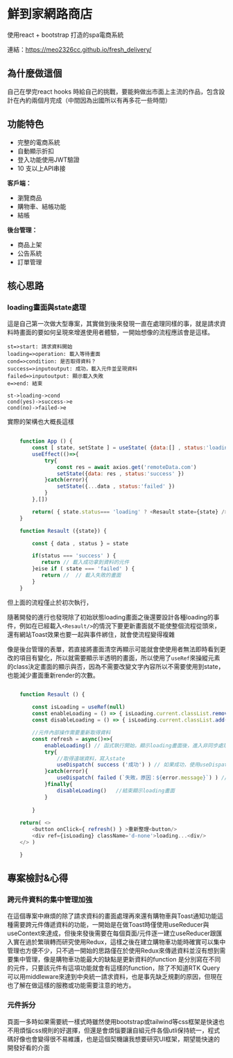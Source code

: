 # 鮮到家網路商店

使用react + bootstrap 打造的spa電商系統

連結：<https://meo2326cc.github.io/fresh_delivery/>

## 為什麼做這個
自己在學完react hooks 時給自己的挑戰，要能夠做出市面上主流的作品，包含設計在內約兩個月完成（中間因為出國所以有再多花一些時間）

## 功能特色

- 完整的電商系統
- 自動顯示折扣
- 登入功能使用JWT驗證
- 10 支以上API串接

**客戶端：**
- 瀏覽商品
- 購物車、結帳功能
- 結帳

**後台管理：**
- 商品上架
- 公告系統
- 訂單管理


## 核心思路

### loading畫面與state處理
這是自己第一次做大型專案，其實做到後來發現一直在處理同樣的事，就是請求資料時畫面的要如何呈現來增進使用者體驗，一開始想像的流程應該會是這樣。

```flow
st=>start: 請求資料開始
loading=>operation: 載入等待畫面
cond=>condition: 是否取得資料？
success=>inputoutput: 成功，載入元件並呈現資料
failed=>inputoutput: 顯示載入失敗
e=>end: 結束

st->loading->cond
cond(yes)->success->e
cond(no)->failed->e

```

實際的架構也大概長這樣

```javascript
 
    function App () {
        const [ state, setState ] = useState( {data:[] , status:'loading'} )
        useEffect(()=>{
            try{
                const res = await axios.get('remoteData.com')
                setState({data: res , status:'success' }) 
            }catch(error){
                setState({...data , status:'failed' })
            }
        },[])

        return( { state.status=== 'loading' ? <Resault state={state} /> : <loading/> } )
    }

    function Resault ({state}) {

        const { data , status } = state

        if(status === 'success' ) {
           return // 載入成功拿到資料的元件
        }eise if ( state === 'failed' ) {
           return //  // 載入失敗的畫面
        }
    }

```

但上面的流程僅止於初次執行，

隨著開發的進行也發現除了初始狀態loading畫面之後還要設計各種loading的事件，例如在已經載入`<Resault/>`的情況下要更新畫面就不能使整個流程從頭來，還有網站Toast效果也要一起與事件綁住，就會使流程變得複雜

像是後台管理的表單，若直接將畫面清空再顯示可能就會使使用者無法即時看到更改的項目有變化，所以就需要顯示半透明的畫面，所以使用了`useRef`來操縱元素的class決定畫面的顯示與否，因為不需要改變文字內容所以不需要使用到state，也能減少畫面重新render的次數。

```javascript

    function Resault () {
        
        const isLoading = useRef(null)
        const enableLoading = () => { isLoading.current.classList.remove('d-none') } // 顯示loading畫面
        const disableLoading = () => { isLoading.current.classList.add('d-none') }  //  移除loading畫面

        //元件內部操作需要重新取得資料
        const refresh = async()=>{
            enableLoading() // 函式執行開始，顯示loading畫面後，進入非同步處理
            try{
                //取得遠端資料，寫入state
                useDispatch( success ('成功') ) // 如果成功，使用useDispatch更新跨元件的toast狀態顯示成功相關通知
            }catch(error){
                useDispatch( failed (`失敗，原因：${error.message}`) ) // 如果失敗，使用useDispatch更新跨元件的toast狀態顯示失敗通知
            }finally{
                disableLoading()   //結束顯示loading畫面
            }
            
        }
        
    return( <>
        <button onClick={ refresh() } >重新整理<button/>
        <div ref={isLoading} className='d-none'>loading...<div/>
    </> )

    }
```



## 專案檢討&心得

### 跨元件資料的集中管理加強
在這個專案中麻煩的除了請求資料的畫面處理再來還有購物車與Toast通知功能這種需要跨元件傳遞資料的功能，一開始是在做Toast時僅使用useReducer與useContext來達成，但後來發後需要在每個頁面/元件逐一建立useReducer跟匯入實在過於繁瑣轉而研究使用Redux，這樣之後在建立購物車功能時確實可以集中管理也方便不少，只不過一開始的思路僅在於使用Redux來傳遞資料並沒有想到需要集中管理，像是購物車功能最大的缺點是更新資料的function 是分別寫在不同的元件，只要該元件有這項功能就會有這樣的function，除了不知道RTK Query可以用middleware來達到中央統一請求資料，也是事先缺乏規劃的原因，但現在也了解在做這樣的服務或功能需要注意的地方。

### 元件拆分
頁面一多時如果需要統一樣式時雖然使用bootstrap或tailwind等css框架是快速也不用煩惱css規則的好選擇，但還是會煩惱要讓自組元件各個utli保持統一，程式碼好像也會變得很不易維護，也是這個契機讓我想要研究UI框架，期望能快速的開發好看的介面
